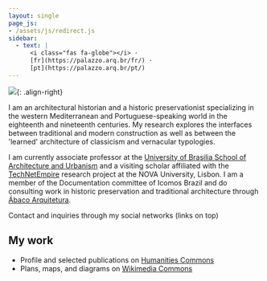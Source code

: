 ```yaml
---
layout: single
page_js:
- /assets/js/redirect.js
sidebar:
  - text: |
      <i class="fas fa-globe"></i> ·
      [fr](https://palazzo.arq.br/fr/) ·
      [pt](https://palazzo.arq.br/pt/)
---
```


![](https://hcommons.org/app/uploads/sites/1001018/2021/05/pp-0535.jpg){: .align-right}

I am an architectural historian and a historic preservationist
specializing in the western Mediterranean and Portuguese-speaking world
in the eighteenth and nineteenth centuries. My research explores the
interfaces between traditional and modern construction as well as
between the 'learned' architecture of classicism and vernacular
typologies.

I am currently associate professor at the [University of Brasilia School
of Architecture and Urbanism](http://www.fau.unb.br) and a visiting
scholar affiliated with the
[TechNetEmpire](https://technetempire.fcsh.unl.pt/) research project at
the <span class="smallcaps">NOVA</span> University, Lisbon. I am a member of the
Documentation committee of Icomos Brazil and do consulting work in
historic preservation and traditional architecture through
[Ábaco Arquitetura](https://www.abaco-arquitetura.com.br).

Contact and inquiries through my social networks (links on top)

## My work ##

- Profile and selected publications on
  [Humanities Commons](https://sah.hcommons.org/members/palazzo/)
- Plans, maps, and diagrams on
  [Wikimedia Commons](https://commons.wikimedia.org/wiki/User:Arqpalazzo?uselang=en)

